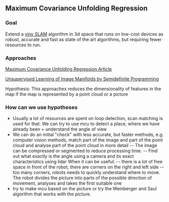 ## Maximum Covariance Unfolding Regression

### Goal

Extend a [viny SLAM](https://sci-hub.se/10.1109/IROS.2017.8206595) algorithm in 3d space that runs on low-cost devices as robust, accurate and fast as state of the art algorithms, but requiring fewer resources to run.

### Approaches

[Maximum Covariance Unfolding Regression Article](https://arxiv.org/pdf/2303.17852.pdf)

[Unsupervised Learning of Image Manifolds by Semidefinite Programming](https://sci-hub.se/10.1007/s11263-005-4939-z)

Hypothesis: This approaches reduces the dimensionality of features in the map if the map is represented by a point cloud or a picture

### How can we use hypotheses

 * Usually a lot of resources are spent on loop detection, scan matching is used for that. We can try to use mcu to detect a place, where we have already been + understand the angle of view
 * We can do an initial "check" with less accurate, but faster methods, e.g. computer vision methods, match part of the image and part of the point cloud and analyse part of the point cloud in more detail
 -- The image can be compressed or segmented to reduce processing time.
 -- Find out what exactly is the angle using a camera and its exact characteristics using lidar 
	When it can be useful:
 -- there is a lot of free space in front of the robot, there are corners on the right and left side
 -- too many corners, robots needs to quickly understand where to move. The robot divides the picture into parts of the possible direction of movement, analyses and takes the first suitable one
 * try to make mcu based on the picture or try the Weinberger and Saul algorithm that works with the picture.
